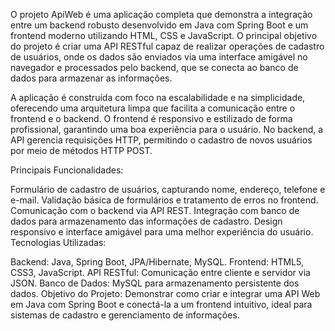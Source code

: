 O projeto ApiWeb é uma aplicação completa que demonstra a integração entre um backend robusto desenvolvido em Java com Spring Boot e um frontend moderno utilizando HTML, CSS e JavaScript. O principal objetivo do projeto é criar uma API RESTful capaz de realizar operações de cadastro de usuários, onde os dados são enviados via uma interface amigável no navegador e processados pelo backend, que se conecta ao banco de dados para armazenar as informações.

A aplicação é construída com foco na escalabilidade e na simplicidade, oferecendo uma arquitetura limpa que facilita a comunicação entre o frontend e o backend. O frontend é responsivo e estilizado de forma profissional, garantindo uma boa experiência para o usuário. No backend, a API gerencia requisições HTTP, permitindo o cadastro de novos usuários por meio de métodos HTTP POST.

Principais Funcionalidades:

Formulário de cadastro de usuários, capturando nome, endereço, telefone e e-mail.
Validação básica de formulários e tratamento de erros no frontend.
Comunicação com o backend via API REST.
Integração com banco de dados para armazenamento das informações de cadastro.
Design responsivo e interface amigável para uma melhor experiência do usuário.
Tecnologias Utilizadas:

Backend: Java, Spring Boot, JPA/Hibernate, MySQL.
Frontend: HTML5, CSS3, JavaScript.
API RESTful: Comunicação entre cliente e servidor via JSON.
Banco de Dados: MySQL para armazenamento persistente dos dados.
Objetivo do Projeto:
Demonstrar como criar e integrar uma API Web em Java com Spring Boot e conectá-la a um frontend intuitivo, ideal para sistemas de cadastro e gerenciamento de informações.
